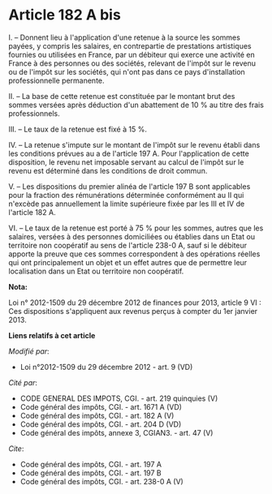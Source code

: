 # Article 182 A bis

I. – Donnent lieu à l'application d'une retenue à la source les sommes payées, y compris les salaires, en contrepartie de
prestations artistiques fournies ou utilisées en France, par un débiteur qui exerce une activité en France à des personnes ou
des sociétés, relevant de l'impôt sur le revenu ou de l'impôt sur les sociétés, qui n'ont pas dans ce pays d'installation
professionnelle permanente.

II. – La base de cette retenue est constituée par le montant brut des sommes versées après déduction d'un abattement de 10 %
au titre des frais professionnels.

III. – Le taux de la retenue est fixé à 15 %.

IV. – La retenue s'impute sur le montant de l'impôt sur le revenu établi dans les conditions prévues au a de l'article 197 A.
Pour l'application de cette disposition, le revenu net imposable servant au calcul de l'impôt sur le revenu est déterminé
dans les conditions de droit commun.

V. – Les dispositions du premier alinéa de l'article 197 B sont applicables pour la fraction des rémunérations déterminée
conformément au II qui n'excède pas annuellement la limite supérieure fixée par les III et IV de l'article 182 A.

VI. – Le taux de la retenue est porté à 75 % pour les sommes, autres que les salaires, versées à des personnes domiciliées ou
établies dans un Etat ou territoire non coopératif au sens de l'article 238-0 A, sauf si le débiteur apporte la preuve que
ces sommes correspondent à des opérations réelles qui ont principalement un objet et un effet autres que de permettre leur
localisation dans un Etat ou territoire non coopératif.

**Nota:**

Loi n° 2012-1509 du 29 décembre 2012 de finances pour 2013, article 9 VI : Ces dispositions s'appliquent aux revenus perçus à
compter du 1er janvier 2013.

**Liens relatifs à cet article**

_Modifié par_:

  - Loi n°2012-1509 du 29 décembre 2012 - art. 9 (VD)

_Cité par_:

  - CODE GENERAL DES IMPOTS, CGI. - art. 219 quinquies (V)
  - Code général des impôts, CGI. - art. 1671 A (VD)
  - Code général des impôts, CGI. - art. 182 A (V)
  - Code général des impôts, CGI. - art. 204 D (VD)
  - Code général des impôts, annexe 3, CGIAN3. - art. 47 (V)

_Cite_:

  - Code général des impôts, CGI. - art. 197 A
  - Code général des impôts, CGI. - art. 197 B
  - Code général des impôts, CGI. - art. 238-0 A (V)
